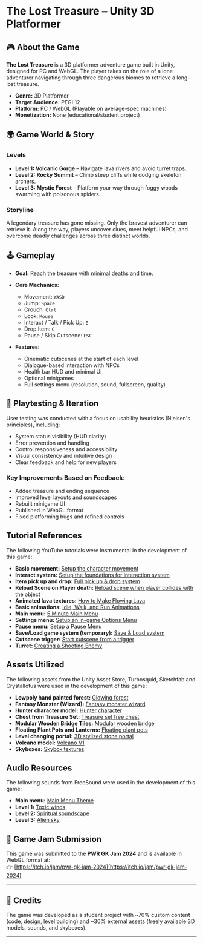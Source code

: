 # The Lost Treasure – Unity 3D Platformer

## 🎮 About the Game

**The Lost Treasure** is a 3D platformer adventure game built in Unity, designed for PC and WebGL. The player takes on the role of a lone adventurer navigating through three dangerous biomes to retrieve a long-lost treasure.

- **Genre:** 3D Platformer  
- **Target Audience:** PEGI 12  
- **Platform:** PC / WebGL (Playable on average-spec machines)  
- **Monetization:** None (educational/student project)

## 🌍 Game World & Story

### Levels
- **Level 1: Volcanic Gorge** – Navigate lava rivers and avoid turret traps.
- **Level 2: Rocky Summit** – Climb steep cliffs while dodging skeleton archers.
- **Level 3: Mystic Forest** – Platform your way through foggy woods swarming with poisonous spiders.

### Storyline
A legendary treasure has gone missing. Only the bravest adventurer can retrieve it. Along the way, players uncover clues, meet helpful NPCs, and overcome deadly challenges across three distinct worlds.

## 🕹 Gameplay

- **Goal:** Reach the treasure with minimal deaths and time.
- **Core Mechanics:**  
  - Movement: `WASD`  
  - Jump: `Space`  
  - Crouch: `Ctrl`  
  - Look: `Mouse`  
  - Interact / Talk / Pick Up: `E`  
  - Drop Item: `G`  
  - Pause / Skip Cutscene: `ESC`

- **Features:**  
  - Cinematic cutscenes at the start of each level  
  - Dialogue-based interaction with NPCs  
  - Health bar HUD and minimal UI  
  - Optional minigames  
  - Full settings menu (resolution, sound, fullscreen, quality)

## 🧪 Playtesting & Iteration

User testing was conducted with a focus on usability heuristics (Nielsen's principles), including:

- System status visibility (HUD clarity)
- Error prevention and handling
- Control responsiveness and accessibility
- Visual consistency and intuitive design
- Clear feedback and help for new players

### Key Improvements Based on Feedback:
- Added treasure and ending sequence
- Improved level layouts and soundscapes
- Rebuilt minigame UI
- Published in WebGL format
- Fixed platforming bugs and refined controls

## Tutorial References

The following YouTube tutorials were instrumental in the development of this game:

- **Basic movement:** [Setup the character movement](https://www.youtube.com/watch?v=rJqP5EesxLk)
- **Interact system:** [Setup the foundations for interaction system](https://www.youtube.com/watch?v=gPPGnpV1Y1c)
- **Item pick up and drop:** [Full pick up & drop system](https://www.youtube.com/watch?v=8kKLUsn7tcg)
- **Reload Scene on Player death:** [Reload scene when player collides with the object](https://www.youtube.com/watch?v=Pe2qwTuT0P0)
- **Animated lava textures:** [How to Make Flowing Lava](https://www.youtube.com/watch?v=Y-BmcEZgKR0)
- **Basic animations:** [Idle, Walk, and Run Animations](https://www.youtube.com/watch?v=5mlwvbu1fxQ)
- **Main menu:** [5 Minute Main Menu](https://www.youtube.com/watch?v=-GWjA6dixV4)
- **Settings menu:** [Setup an in-game Options Menu](https://www.youtube.com/watch?v=YOaYQrN1oYQ)
- **Pause menu:** [Setup a Pause Menu](https://www.youtube.com/watch?v=JivuXdrIHK0)
- **Save/Load game system (temporary):** [Save & Load system](https://www.youtube.com/watch?v=XOjd_qU2Ido)
- **Cutscene trigger:** [Start cutscene from a trigger](https://www.youtube.com/watch?v=pru5sx_hqeE)
- **Turret:** [Creating a Shooting Enemy](https://www.youtube.com/watch?v=iuamtM_VJgQ)

## Assets Utilized

The following assets from the Unity Asset Store, Turbosquid, Sketchfab and Crystallotus were used in the development of this game:

- **Lowpoly hand painted forest:** [Glowing forest](https://assetstore.unity.com/packages/3d/environments/fantasy/glowing-forest-79686)
- **Fantasy Monster (Wizard):** [Fantasy monster wizard](https://assetstore.unity.com/packages/3d/characters/creatures/fantasy-monster-wizard-demo-103037)
- **Hunter character model:** [Hunter character](https://assetstore.unity.com/packages/3d/characters/humanoids/humans/hunter-159973)
- **Chest from Treasure Set:** [Treasure set free chest](https://assetstore.unity.com/packages/3d/props/interior/treasure-set-free-chest-72345)
- **Modular Wooden Bridge Tiles:** [Modular wooden bridge](https://assetstore.unity.com/packages/3d/props/exterior/modular-wooden-bridge-tiles-29501)
- **Floating Plant Pots and Lanterns:** [Floating plant pots](https://assetstore.unity.com/packages/3d/props/floatingplantpots-141013)
- **Level changing portal:** [3D stylized stone portal](https://www.turbosquid.com/3d-models/3d-stylized-stone-portal-2033290)
- **Volcano model:** [Volcano V1](https://sketchfab.com/3d-models/volcano-v1-cf92d35ac0c34b71a44870959ed3abc3)
- **Skyboxes:** [Skybox textures](https://crystallotus.itch.io/skybox-textures)

## Audio Resources

The following sounds from FreeSound were used in the development of this game:

- **Main menu:** [Main Menu Theme](https://freesound.org/people/AudioTorpedo/sounds/684496/)
- **Level 1:** [Toxic winds](https://freesound.org/people/SoundFlakes/sounds/592084/)
- **Level 2:** [Spiritual soundscape](https://freesound.org/people/Stylix_Recordings/sounds/724601/)
- **Level 3:** [Alien sky](https://freesound.org/people/X3nus/sounds/476785/)

## 🏁 Game Jam Submission

This game was submitted to the **PWR GK Jam 2024** and is available in WebGL format at:  
👉 [https://itch.io/jam/pwr-gk-jam-2024](https://itch.io/jam/pwr-gk-jam-2024)

---

## 📌 Credits

The game was developed as a student project with ~70% custom content (code, design, level building) and ~30% external assets (freely available 3D models, sounds, and skyboxes).

---
